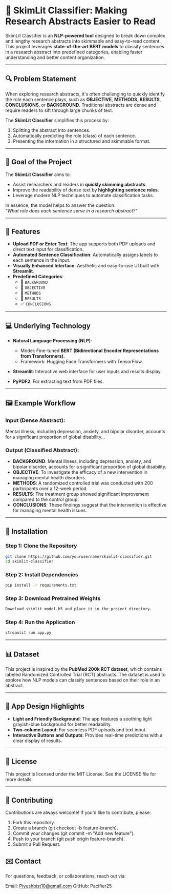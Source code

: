 # 📄 SkimLit Classifier: Making Research Abstracts Easier to Read

SkimLit Classifier is an **NLP-powered tool** designed to break down complex and lengthy research abstracts into skimmable and easy-to-read content. This project leverages **state-of-the-art BERT models** to classify sentences in a research abstract into predefined categories, enabling faster understanding and better content organization.

---

## 🔍 Problem Statement

When exploring research abstracts, it's often challenging to quickly identify the role each sentence plays, such as **OBJECTIVE**, **METHODS**, **RESULTS**, **CONCLUSIONS**, or **BACKGROUND**. Traditional abstracts are dense and require readers to sift through large chunks of text.

The **SkimLit Classifier** simplifies this process by:

1. Splitting the abstract into sentences.
2. Automatically predicting the role (class) of each sentence.
3. Presenting the information in a structured and skimmable format.

---

## 🚀 Goal of the Project

The **SkimLit Classifier** aims to:
- Assist researchers and readers in **quickly skimming abstracts**.
- Improve the readability of dense text by **highlighting sentence roles**.
- Leverage modern NLP techniques to automate classification tasks.

In essence, the model helps to answer the question:  
*"What role does each sentence serve in a research abstract?"*

---

## 🌟 Features

- **Upload PDF or Enter Text**: The app supports both PDF uploads and direct text input for classification.
- **Automated Sentence Classification**: Automatically assigns labels to each sentence in the input.
- **Visually Enhanced Interface**: Aesthetic and easy-to-use UI built with **Streamlit**.
- **Predefined Categories**:
  - 📘 `BACKGROUND`
  - 🎯 `OBJECTIVE`
  - 🧪 `METHODS`
  - 📝 `RESULTS`
  - ✅ `CONCLUSIONS`

---

## 💻 Underlying Technology

- **Natural Language Processing (NLP)**:
  - Model: Fine-tuned **BERT (Bidirectional Encoder Representations from Transformers)**.
  - Framework: Hugging Face Transformers with TensorFlow.

- **Streamlit**: Interactive web interface for user inputs and results display.

- **PyPDF2**: For extracting text from PDF files.

---

## 🖼 Example Workflow

### Input (Dense Abstract):
Mental illness, including depression, anxiety, and bipolar disorder, accounts for a significant proportion of global disability...


### Output (Classified Abstract):
- **BACKGROUND**: Mental illness, including depression, anxiety, and bipolar disorder, accounts for a significant proportion of global disability.
- **OBJECTIVE**: To investigate the efficacy of a new intervention in managing mental health disorders.
- **METHODS**: A randomized controlled trial was conducted with 200 participants over a 12-week period.
- **RESULTS**: The treatment group showed significant improvement compared to the control group.
- **CONCLUSIONS**: These findings suggest that the intervention is effective for managing mental health issues.

---

## 📂 Installation

### Step 1: Clone the Repository
```bash
git clone https://github.com/yourusername/skimlit-classifier.git
cd skimlit-classifier
```

### Step 2: Install Dependencies
```bash
pip install -r requirements.txt
```

### Step 3: Download Pretrained Weights
```bash
Download skimlit_model.h5 and place it in the project directory.
```

### Step 4: Run the Application
```bash
streamlit run app.py
```

---

## 📊 Dataset
This project is inspired by the **PubMed 200k RCT dataset**, which contains labeled Randomized Controlled Trial (RCT) abstracts.
The dataset is used to explore how NLP models can classify sentences based on their role in an abstract.


---

## 🎨 App Design Highlights
* **Light and Friendly Background**: The app features a soothing light grayish-blue background for better readability.
* **Two-column Layout**: For seamless PDF uploads and text input.
* **Interactive Buttons and Outputs**: Provides real-time predictions with a clear display of results.

---


## 📜 License
This project is licensed under the MIT License. See the LICENSE file for more details.

---


## 🤝 Contributing
Contributions are always welcome! If you'd like to contribute, please:

1. Fork this repository.
2. Create a branch (git checkout -b feature-branch).
3. Commit your changes (git commit -m "Add new feature").
4. Push to your branch (git push origin feature-branch).
5. Submit a Pull Request.

## ✉️ Contact
For questions, feedback, or collaborations, reach out via:

Email: Piyushbist10@gmail.com
GitHub: Pacifier25
